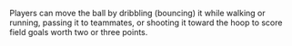 Players can move the ball by dribbling (bouncing) it while walking or running, passing it to teammates, or shooting it toward the hoop to score field goals worth two or three points.

